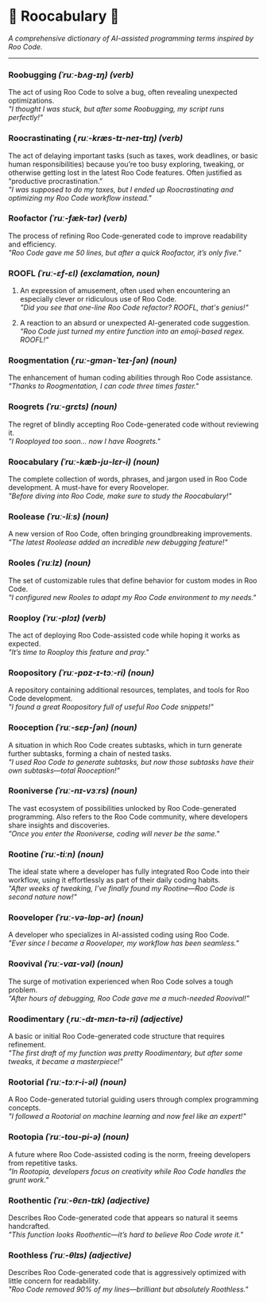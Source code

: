 # 🦘 Roocabulary 🦘  
*A comprehensive dictionary of AI-assisted programming terms inspired by Roo Code.*

---

### Roobugging *(ˈruː-bʌɡ-ɪŋ)* *(verb)*  
The act of using Roo Code to solve a bug, often revealing unexpected optimizations.  
*"I thought I was stuck, but after some Roobugging, my script runs perfectly!"*  

### Roocrastinating *(ˌruː-kræs-tɪ-neɪ-tɪŋ)* *(verb)*  
The act of delaying important tasks (such as taxes, work deadlines, or basic human responsibilities) because you’re too busy exploring, tweaking, or otherwise getting lost in the latest Roo Code features. Often justified as “productive procrastination.”  
*"I was supposed to do my taxes, but I ended up Roocrastinating and optimizing my Roo Code workflow instead."*  

### Roofactor *(ˈruː-fæk-tər)* *(verb)*  
The process of refining Roo Code-generated code to improve readability and efficiency.  
*"Roo Code gave me 50 lines, but after a quick Roofactor, it’s only five."* 

### ROOFL *(ˈruː-ɛf-ɛl)* *(exclamation, noun)*  
1. An expression of amusement, often used when encountering an especially clever or ridiculous use of Roo Code.  
   *"Did you see that one-line Roo Code refactor? ROOFL, that's genius!"*  
   
2. A reaction to an absurd or unexpected AI-generated code suggestion.  
   *"Roo Code just turned my entire function into an emoji-based regex. ROOFL!"* 

### Roogmentation *(ˌruː-ɡmən-ˈteɪ-ʃən)* *(noun)*  
The enhancement of human coding abilities through Roo Code assistance.  
*"Thanks to Roogmentation, I can code three times faster."*  

### Roogrets *(ˈruː-ɡrɛts)* *(noun)*  
The regret of blindly accepting Roo Code-generated code without reviewing it.  
*"I Rooployed too soon… now I have Roogrets."*  

### Roocabulary *(ˈruː-kæb-jʊ-lɛr-i)* *(noun)*  
The complete collection of words, phrases, and jargon used in Roo Code development. A must-have for every Rooveloper.  
*"Before diving into Roo Code, make sure to study the Roocabulary!"*  

### Roolease *(ˈruː-liːs)* *(noun)*  
A new version of Roo Code, often bringing groundbreaking improvements.  
*"The latest Roolease added an incredible new debugging feature!"*  

### Rooles *(ˈruːlz)* *(noun)*  
The set of customizable rules that define behavior for custom modes in Roo Code.  
*"I configured new Rooles to adapt my Roo Code environment to my needs."*  

### Rooploy *(ˈruː-plɔɪ)* *(verb)*  
The act of deploying Roo Code-assisted code while hoping it works as expected.  
*"It’s time to Rooploy this feature and pray."*  

### Roopository *(ˈruː-pɒz-ɪ-tɔː-ri)* *(noun)*  
A repository containing additional resources, templates, and tools for Roo Code development.  
*"I found a great Roopository full of useful Roo Code snippets!"*  

### Rooception *(ˈruː-sɛp-ʃən)* *(noun)*  
A situation in which Roo Code creates subtasks, which in turn generate further subtasks, forming a chain of nested tasks.  
*"I used Roo Code to generate subtasks, but now those subtasks have their own subtasks—total Rooception!"*  

### Rooniverse *(ˈruː-nɪ-vɜːrs)* *(noun)*  
The vast ecosystem of possibilities unlocked by Roo Code-generated programming. Also refers to the Roo Code community, where developers share insights and discoveries.  
*"Once you enter the Rooniverse, coding will never be the same."*  

### Rootine *(ˈruː-tiːn)* *(noun)*  
The ideal state where a developer has fully integrated Roo Code into their workflow, using it effortlessly as part of their daily coding habits.  
*"After weeks of tweaking, I’ve finally found my Rootine—Roo Code is second nature now!"*  

### Rooveloper *(ˈruː-və-lɒp-ər)* *(noun)*  
A developer who specializes in AI-assisted coding using Roo Code.  
*"Ever since I became a Rooveloper, my workflow has been seamless."*  

### Roovival *(ˈruː-vaɪ-vəl)* *(noun)*  
The surge of motivation experienced when Roo Code solves a tough problem.  
*"After hours of debugging, Roo Code gave me a much-needed Roovival!"*  

### Roodimentary *(ˌruː-dɪ-mɛn-tə-ri)* *(adjective)*  
A basic or initial Roo Code-generated code structure that requires refinement.  
*"The first draft of my function was pretty Roodimentary, but after some tweaks, it became a masterpiece!"*  

### Rootorial *(ˈruː-tɔːr-i-əl)* *(noun)*  
A Roo Code-generated tutorial guiding users through complex programming concepts.  
*"I followed a Rootorial on machine learning and now feel like an expert!"*  

### Rootopia *(ˈruː-toʊ-pi-ə)* *(noun)*  
A future where Roo Code-assisted coding is the norm, freeing developers from repetitive tasks.  
*"In Rootopia, developers focus on creativity while Roo Code handles the grunt work."*  

### Roothentic *(ˈruː-θɛn-tɪk)* *(adjective)*  
Describes Roo Code-generated code that appears so natural it seems handcrafted.  
*"This function looks Roothentic—it’s hard to believe Roo Code wrote it."*  

### Roothless *(ˈruː-θlɪs)* *(adjective)*  
Describes Roo Code-generated code that is aggressively optimized with little concern for readability.  
*"Roo Code removed 90% of my lines—brilliant but absolutely Roothless."*  
